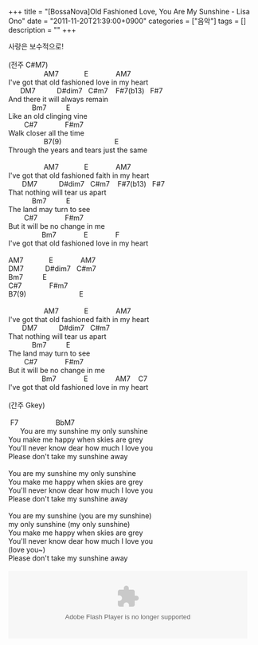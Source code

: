 +++
title = "[BossaNova]Old Fashioned Love, You Are My Sunshine - Lisa Ono"
date = "2011-11-20T21:39:00+0900"
categories = ["음악"]
tags = []
description = ""
+++
<span class="copyright_entry" style="display:block;" title="[BossaNova]Old Fashioned Love, You Are My Sunshine - Lisa Ono@@**@@http://shed.egloos.com/3769403"></span>
<div>
 사랑은 보수적으로!
</div>
<div>
 <br>
</div>
<div>
 (전주 C#M7)
</div>
<div>
 &nbsp; &nbsp; &nbsp; &nbsp; &nbsp; &nbsp; &nbsp; &nbsp; &nbsp; AM7 &nbsp; &nbsp; &nbsp; &nbsp; &nbsp; &nbsp; E &nbsp; &nbsp; &nbsp; &nbsp; &nbsp; &nbsp; &nbsp;AM7
</div>
<div>
 I've got that old fashioned love in my heart
</div>
<div>
 &nbsp; &nbsp; &nbsp; DM7 &nbsp; &nbsp; &nbsp; &nbsp; &nbsp; D#dim7 &nbsp; C#m7 &nbsp; &nbsp;F#7(b13) &nbsp; F#7
</div>
<div>
 And there it will always remain
</div>
<div>
 &nbsp; &nbsp; &nbsp; &nbsp; &nbsp; &nbsp; Bm7 &nbsp; &nbsp; &nbsp; &nbsp; &nbsp;E
</div>
<div>
 Like an old clinging vine
</div>
<div>
 &nbsp; &nbsp; &nbsp; &nbsp; C#7 &nbsp; &nbsp; &nbsp; &nbsp; &nbsp; &nbsp; &nbsp;F#m7
</div>
<div>
 Walk closer all the time
</div>
<div>
 &nbsp; &nbsp; &nbsp; &nbsp; &nbsp; &nbsp; &nbsp; &nbsp; &nbsp; B7(9) &nbsp; &nbsp; &nbsp; &nbsp; &nbsp; &nbsp; &nbsp; &nbsp; &nbsp; &nbsp; &nbsp; &nbsp; &nbsp; E
</div>
<div>
 Through the years and tears just the same
</div>
<div>
 &nbsp;
</div>&nbsp; &nbsp; &nbsp; &nbsp; &nbsp; &nbsp; &nbsp; &nbsp; &nbsp; AM7 &nbsp; &nbsp; &nbsp; &nbsp; &nbsp; &nbsp; E &nbsp; &nbsp; &nbsp; &nbsp; &nbsp; &nbsp; &nbsp;AM7
<div>
 I've got that old fashioned faith in my heart
</div>&nbsp; &nbsp; &nbsp; &nbsp;DM7 &nbsp; &nbsp; &nbsp; &nbsp; &nbsp; D#dim7 &nbsp; C#m7 &nbsp; &nbsp;F#7(b13) &nbsp; F#7
<div>
 That nothing will tear us apart
</div>&nbsp; &nbsp; &nbsp; &nbsp; &nbsp; &nbsp; Bm7 &nbsp; &nbsp; &nbsp; &nbsp; &nbsp;E
<div>
 The land may turn to see
</div>&nbsp; &nbsp; &nbsp; &nbsp; C#7 &nbsp; &nbsp; &nbsp; &nbsp; &nbsp; &nbsp; &nbsp;F#m7
<div>
 But it will be no change in me
</div>
<div>
 &nbsp; &nbsp; &nbsp; &nbsp; &nbsp; &nbsp; &nbsp; &nbsp; &nbsp;Bm7 &nbsp; &nbsp; &nbsp; &nbsp; &nbsp; &nbsp; &nbsp;E &nbsp; &nbsp; &nbsp; &nbsp; &nbsp; &nbsp; &nbsp;F
</div>
<div>
 I've got that old fashioned love in my heart
</div>
<div>
 <br>
</div>
<div>
 <div>
  AM7 &nbsp; &nbsp; &nbsp; &nbsp; &nbsp; &nbsp; E &nbsp; &nbsp; &nbsp; &nbsp; &nbsp; &nbsp; &nbsp;AM7
 </div>
 <div>
  DM7 &nbsp; &nbsp; &nbsp; &nbsp; &nbsp; D#dim7 &nbsp; C#m7
 </div>
 <div>
  Bm7 &nbsp; &nbsp; &nbsp; &nbsp; &nbsp;E
 </div>
 <div>
  C#7 &nbsp; &nbsp; &nbsp; &nbsp; &nbsp; &nbsp; &nbsp;F#m7
 </div>
 <div>
  B7(9) &nbsp; &nbsp; &nbsp; &nbsp; &nbsp; &nbsp; &nbsp; &nbsp; &nbsp; &nbsp; &nbsp; &nbsp; &nbsp; E
 </div>
</div>
<div>
 <br>
</div>
<div>
 &nbsp; &nbsp; &nbsp; &nbsp; &nbsp; &nbsp; &nbsp; &nbsp; &nbsp; AM7 &nbsp; &nbsp; &nbsp; &nbsp; &nbsp; &nbsp; E &nbsp; &nbsp; &nbsp; &nbsp; &nbsp; &nbsp; &nbsp;AM7
 <div>
  I've got that old fashioned faith in my heart
 </div>&nbsp; &nbsp; &nbsp; &nbsp;DM7 &nbsp; &nbsp; &nbsp; &nbsp; &nbsp; D#dim7 &nbsp; C#m7
 <div>
  That nothing will tear us apart
 </div>&nbsp; &nbsp; &nbsp; &nbsp; &nbsp; &nbsp; Bm7 &nbsp; &nbsp; &nbsp; &nbsp; &nbsp;E
 <div>
  The land may turn to see
 </div>&nbsp; &nbsp; &nbsp; &nbsp; C#7 &nbsp; &nbsp; &nbsp; &nbsp; &nbsp; &nbsp; &nbsp;F#m7
 <div>
  But it will be no change in me
 </div>
 <div>
  &nbsp; &nbsp; &nbsp; &nbsp; &nbsp; &nbsp; &nbsp; &nbsp; &nbsp;Bm7 &nbsp; &nbsp; &nbsp; &nbsp; &nbsp; &nbsp; &nbsp;E &nbsp; &nbsp; &nbsp; &nbsp; &nbsp; &nbsp; &nbsp;AM7 &nbsp; &nbsp;C7
 </div>
 <div>
  I've got that old fashioned love in my heart&nbsp;
 </div>
</div>
<div>
 <br>
</div>
<div>
 (간주 Gkey)
</div>
<div>
 <br>
</div>
<div>
 &nbsp;F7 &nbsp; &nbsp; &nbsp; &nbsp; &nbsp; &nbsp; &nbsp; &nbsp; &nbsp; BbM7&nbsp;
</div>
<div>
 &nbsp; &nbsp; &nbsp; You are my sunshine my only sunshine
</div>
<div>
 You make me happy when skies are grey
</div>
<div>
 You'll never know dear how much I love you
</div>
<div>
 Please don't take my sunshine away
</div>
<div>
 &nbsp;
</div>
<div>
 You are my sunshine my only sunshine
</div>
<div>
 You make me happy when skies are grey
</div>
<div>
 You'll never know dear how much I love you
</div>
<div>
 Please don't take my sunshine away
</div>
<div>
 &nbsp;
</div>
<div>
 You are my sunshine (you are my sunshine)
</div>
<div>
 my only sunshine (my only sunshine)
</div>
<div>
 You make me happy when skies are grey
</div>
<div>
 You'll never know dear how much I love you
</div>
<div>
 (love you~)
</div>
<div>
 Please don't take my sunshine away
</div>
<br>
<embed width="480.25" height="135.7" src="http://music.truelife.com/assets/flash/song/player_prelistening.swf?URLofXMLFile=http%3A//services.truelife.com/StreamingPlaylistService2/StreamManager.aspx%3FjwPlayer%3D1%26streamtype%3Dsinglecontent%26scope%3Dmusic%26contentgroup%3Dmusic%26ext%3Dpy_tm_ebpl%26songguid%3D20060818145251413397%26file%3D1&amp;autoStart=false&amp;URLofConfig=http://music.truelife.com/assets/flash/song/config.xml" type="application/x-shockwave-flash" allowfullscreen="false" allowscriptaccess="always" pluginspage="http://www.adobe.com/go/getflashplayer">
<br> 
<!--
       <rdf:RDF xmlns:rdf="http://www.w3.org/1999/02/22-rdf-syntax-ns#"
		    xmlns:dc="http://purl.org/dc/elements/1.1/"
		    xmlns:trackback="http://madskills.com/public/xml/rss/module/trackback/">
       <rdf:Description
	        rdf:about="http://shed.egloos.com/3769403"
	        dc:identifier="http://shed.egloos.com/3769403"
	        dc:title="[BossaNova]Old Fashioned Love, You Are My Sunshine - Lisa Ono"
	        trackback:ping="http://shed.egloos.com/tb/3769403"/>
       </rdf:RDF>
       -->

<ul></ul>